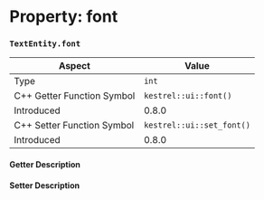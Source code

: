 
# Property: font
### `TextEntity.font`

| Aspect | Value |
| --- | --- |
| Type | `int` |
| C++ Getter Function Symbol | `kestrel::ui::font()` |
| Introduced | 0.8.0 |
| C++ Setter Function Symbol | `kestrel::ui::set_font()` |
| Introduced | 0.8.0 |

#### Getter Description

#### Setter Description

